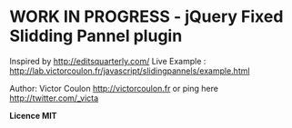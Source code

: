 WORK IN PROGRESS - jQuery Fixed Slidding Pannel plugin
====================================

Inspired by http://editsquarterly.com/
Live Example : http://lab.victorcoulon.fr/javascript/slidingpannels/example.html


Author: Victor Coulon 
http://victorcoulon.fr or ping here http://twitter.com/_victa

**Licence MIT**